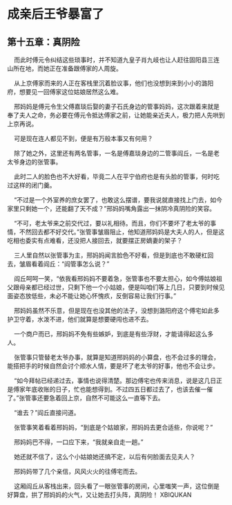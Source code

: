 # 成亲后王爷暴富了 
 ## 第十五章：真阴险
     而此时傅元令纠结这些琐事时，并不知道九皇子肖九岐也让人赶往固阳县三连山所在地，而她正在准备跟傅家的人周旋。

    从上京傅家而来的人正在客栈里沉着脸议事，他们也没想到来到小小的潞阳府，想要见一回傅家这位姑娘居然这么难。

    邢妈妈是傅元令生父傅嘉琰后娶的妻子石氏身边的管事妈妈，这次跟着来就是奉了夫人之命，务必要在傅元令抵达傅家之前，让她能亲近夫人，极力把人先哄到上京再说。

    可是现在连人都见不到，便是有万般本事又有何用？

    除了她之外，这里还有两名管事，一名是傅嘉琰身边的二管事阎丘，一名是老太爷身边的张管事。

    此时二人的脸色也不大好看，毕竟二人在平宁伯府也是有头脸的管事，何时吃过这样的闭门羹。

    “不过是一个外室养的庶女罢了，也敢这么摆谱，要我说就直接找上门去，如今家里只剩她一个，还能翻了天不成？”邢妈妈嘴角露出一抹阴冷真阴险的笑容。

    “不可，老太爷来之前交代过，要以礼相待。而且，你们不要坏了老太爷的事情，不然回去都不好交代。”张管事皱眉阻止，他知道邢妈妈是大夫人的人，但是这吃相也委实有点难看，还没把人接回去，就要摆正房嫡妻的架子？

    三人里自然以张管事为主，邢妈妈闻言脸色不好看，但是到底也不敢硬杠回去，皱眉看着阎丘：“阎管事怎么说？”

    阎丘呵呵一笑，“依我看邢妈妈不要着急，张管事也不要太担心，如今傅姑娘祖父跟母亲都已经过世，只剩下他一个小姑娘，便是叫咱们等上几日，只要到时候见面姿态放低些，未必不能让她心怀愧疚，反倒容易让我们行事。”

    邢妈妈虽然不乐意，但是现在也没其他的法子，没想到潞阳府这个傅宅如此多护卫守着，水泼不进，他们就算是想要硬闯也进不去。

    一个商户而已，邢妈妈不免有些嫉妒，到底是有些浮财，才能请得起这么多人。

    张管事只管替老太爷办事，就算是知道邢妈妈的小算盘，也不会过多的理会，能搭把手的时候自然会讨个顺水人情，要是坏了老太爷的好事，他也不会让步。

    “如今拜帖已经递过去，事情也说得清楚。那边傅宅也传来消息，说是这几日正是傅家年底收账的日子，忙也能想得到。不过四五日都过去了，也该去催一催了。”张管事还要急着回上京，自然不可能这么一直等下去。

    “谁去？”阎丘直接问道。

    张管事笑着看着邢妈妈，“到底是个姑娘家，邢妈妈去更合适些，你说呢？”

    邢妈妈巴不得，一口应下来，“我就亲自走一趟。”

    她还就不信了，这么个小姑娘她还搞不定，以后有何脸面去见夫人？

    邢妈妈带了几个亲信，风风火火的往傅宅而去。

    这厢阎丘从客栈出来，回头看了一眼张管事的房间，心里嗤笑一声，这位倒是好算盘，拱了邢妈妈的火气，又让她去打头阵，真阴险！ 
XBIQUKAN
